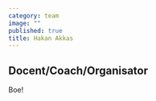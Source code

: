 ```yaml
---
category: team
image: ""
published: true
title: Hakan Akkas
---
```



## Docent/Coach/Organisator

Boe!
